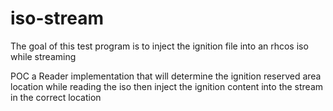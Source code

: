 # iso-stream

The goal of this test program is to inject the ignition file into an rhcos iso while streaming

POC a Reader implementation that will determine the ignition reserved area location while reading the iso then inject the ignition content into the stream in the correct location
